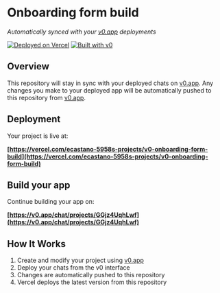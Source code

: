 # Onboarding form build

*Automatically synced with your [v0.app](https://v0.app) deployments*

[![Deployed on Vercel](https://img.shields.io/badge/Deployed%20on-Vercel-black?style=for-the-badge&logo=vercel)](https://vercel.com/ecastano-5958s-projects/v0-onboarding-form-build)
[![Built with v0](https://img.shields.io/badge/Built%20with-v0.app-black?style=for-the-badge)](https://v0.app/chat/projects/GGjz4UqhLwf)

## Overview

This repository will stay in sync with your deployed chats on [v0.app](https://v0.app).
Any changes you make to your deployed app will be automatically pushed to this repository from [v0.app](https://v0.app).

## Deployment

Your project is live at:

**[https://vercel.com/ecastano-5958s-projects/v0-onboarding-form-build](https://vercel.com/ecastano-5958s-projects/v0-onboarding-form-build)**

## Build your app

Continue building your app on:

**[https://v0.app/chat/projects/GGjz4UqhLwf](https://v0.app/chat/projects/GGjz4UqhLwf)**

## How It Works

1. Create and modify your project using [v0.app](https://v0.app)
2. Deploy your chats from the v0 interface
3. Changes are automatically pushed to this repository
4. Vercel deploys the latest version from this repository
